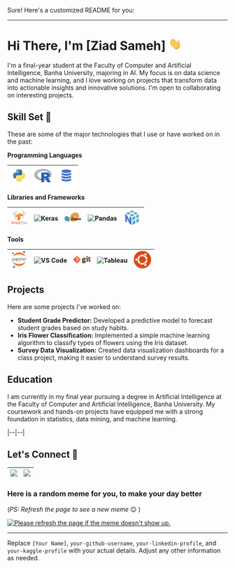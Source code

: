 Sure! Here's a customized README for you:

---

# Hi There, I'm [Ziad Sameh] <img src="https://raw.githubusercontent.com/ABSphreak/ABSphreak/master/gifs/Hi.gif" width="30px">

I'm a final-year student at the Faculty of Computer and Artificial Intelligence, Banha University, majoring in AI. My focus is on data science and machine learning, and I love working on projects that transform data into actionable insights and innovative solutions. I'm open to collaborating on interesting projects.

## Skill Set :muscle:

These are some of the major technologies that I use or have worked on in the past:

**Programming Languages**

<img title="Python" alt="Python" width="40px" src="https://raw.githubusercontent.com/github/explore/master/topics/python/python.png" />|<img title="R" alt="R" width="40px" src="https://raw.githubusercontent.com/github/explore/master/topics/r/r.png" />|<img title="SQL" alt="SQL" width="40px" src="https://raw.githubusercontent.com/github/explore/master/topics/sql/sql.png">
|--|--|--|

**Libraries and Frameworks**

<img title="TensorFlow" alt="TensorFlow" width="40px" src="https://raw.githubusercontent.com/github/explore/master/topics/tensorflow/tensorflow.png">|<img title="Keras" alt="Keras" width="40px" src="https://upload.wikimedia.org/wikipedia/commons/thumb/a/ae/Keras_logo.svg/240px-Keras_logo.svg.png">|<img title="Scikit-Learn" alt="Scikit Learn" width="40px" src="https://raw.githubusercontent.com/github/explore/master/topics/scikit-learn/scikit-learn.png">|<img title="Pandas" alt="Pandas" width="40px" src="https://raw.githubusercontent.com/github/explore/master/topics/pandas/pandas.png">|<img title="NumPy" alt="NumPy" width="40px" src="https://raw.githubusercontent.com/github/explore/master/topics/numpy/numpy.png">
|--|--|--|--|--|

**Tools**

<img title="Jupyter Notebook" alt="Jupyter" width="40px" src="https://raw.githubusercontent.com/github/explore/master/topics/jupyter-notebook/jupyter-notebook.png">|<img title="VS Code" alt="VS Code" width="40px" src="https://img.icons8.com/fluent/48/000000/visual-studio-code-2019.png">|<img title="Git" alt="Git" width="40px" src="https://raw.githubusercontent.com/github/explore/master/topics/git/git.png">|<img title="Tableau" alt="Tableau" width="40px" src="https://www.tableau.com/sites/default/files/pages/tableaulogo_highres.png">|<img title="Ubuntu" alt="Ubuntu" width="40px" src="https://raw.githubusercontent.com/github/explore/master/topics/ubuntu/ubuntu.png">
|--|--|--|--|--|

## Projects

Here are some projects I've worked on:

- **Student Grade Predictor:** Developed a predictive model to forecast student grades based on study habits.
- **Iris Flower Classification:** Implemented a simple machine learning algorithm to classify types of flowers using the Iris dataset.
- **Survey Data Visualization:** Created data visualization dashboards for a class project, making it easier to understand survey results.

## Education

I am currently in my final year pursuing a degree in Artificial Intelligence at the Faculty of Computer and Artificial Intelligence, Banha University. My coursework and hands-on projects have equipped me with a strong foundation in statistics, data mining, and machine learning.

|--|--|

## Let's Connect :handshake:

<a href="https://www.linkedin.com/in/ziad-sameh-05106b221?utm_source=share&utm_campaign=share_via&utm_content=profile&utm_medium=android_app"><img src="https://cdn2.iconfinder.com/data/icons/social-media-2285/512/1_Linkedin_unofficial_colored_svg-128.png" width="40"></a>|<a href="https://www.kaggle.com/ziadsameh3212"><img src="https://www.vectorlogo.zone/logos/kaggle/kaggle-icon.svg" width="40"></a>
|--|--|

### Here is a random meme for you, to make your day better
(*PS: Refresh the page to see a new meme* :wink: )

<a href="https://github.com/your-github-username/random-memer"><img src='https://web-production-4cea.up.railway.app/' title="Meme" alt="Please refresh the page if the meme doesn't show up." height="400"></a>

---

Replace `[Your Name]`, `your-github-username`, `your-linkedin-profile`, and `your-kaggle-profile` with your actual details. Adjust any other information as needed.
